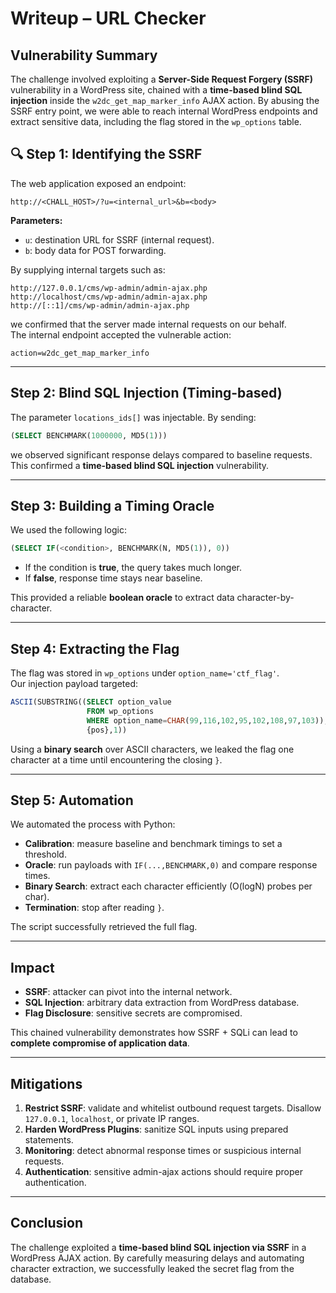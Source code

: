 # Writeup – URL Checker

## Vulnerability Summary

The challenge involved exploiting a **Server-Side Request Forgery (SSRF)** vulnerability in a WordPress site, chained with a **time-based blind SQL injection** inside the `w2dc_get_map_marker_info` AJAX action. By abusing the SSRF entry point, we were able to reach internal WordPress endpoints and extract sensitive data, including the flag stored in the `wp_options` table.

## 🔍 Step 1: Identifying the SSRF

The web application exposed an endpoint:

```
http://<CHALL_HOST>/?u=<internal_url>&b=<body>
```

**Parameters:**

- `u`: destination URL for SSRF (internal request).  
- `b`: body data for POST forwarding.  

By supplying internal targets such as:

```
http://127.0.0.1/cms/wp-admin/admin-ajax.php
http://localhost/cms/wp-admin/admin-ajax.php
http://[::1]/cms/wp-admin/admin-ajax.php
```

we confirmed that the server made internal requests on our behalf.  
The internal endpoint accepted the vulnerable action:

```
action=w2dc_get_map_marker_info
```

---

## Step 2: Blind SQL Injection (Timing-based)

The parameter `locations_ids[]` was injectable. By sending:

```sql
(SELECT BENCHMARK(1000000, MD5(1)))
```

we observed significant response delays compared to baseline requests. This confirmed a **time-based blind SQL injection** vulnerability.

---

## Step 3: Building a Timing Oracle

We used the following logic:

```sql
(SELECT IF(<condition>, BENCHMARK(N, MD5(1)), 0))
```

- If the condition is **true**, the query takes much longer.  
- If **false**, response time stays near baseline.  

This provided a reliable **boolean oracle** to extract data character-by-character.

---

## Step 4: Extracting the Flag

The flag was stored in `wp_options` under `option_name='ctf_flag'`.  
Our injection payload targeted:

```sql
ASCII(SUBSTRING((SELECT option_value 
                 FROM wp_options 
                 WHERE option_name=CHAR(99,116,102,95,102,108,97,103)),
                 {pos},1))
```

Using a **binary search** over ASCII characters, we leaked the flag one character at a time until encountering the closing `}`.

---

## Step 5: Automation

We automated the process with Python:

- **Calibration**: measure baseline and benchmark timings to set a threshold.  
- **Oracle**: run payloads with `IF(...,BENCHMARK,0)` and compare response times.  
- **Binary Search**: extract each character efficiently (O(logN) probes per char).  
- **Termination**: stop after reading `}`.  

The script successfully retrieved the full flag.

---

## Impact

- **SSRF**: attacker can pivot into the internal network.  
- **SQL Injection**: arbitrary data extraction from WordPress database.  
- **Flag Disclosure**: sensitive secrets are compromised.  

This chained vulnerability demonstrates how SSRF + SQLi can lead to **complete compromise of application data**.

---

## Mitigations

1. **Restrict SSRF**: validate and whitelist outbound request targets. Disallow `127.0.0.1`, `localhost`, or private IP ranges.  
2. **Harden WordPress Plugins**: sanitize SQL inputs using prepared statements.  
3. **Monitoring**: detect abnormal response times or suspicious internal requests.  
4. **Authentication**: sensitive admin-ajax actions should require proper authentication.  

---

## Conclusion

The challenge exploited a **time-based blind SQL injection via SSRF** in a WordPress AJAX action. By carefully measuring delays and automating character extraction, we successfully leaked the secret flag from the database.

